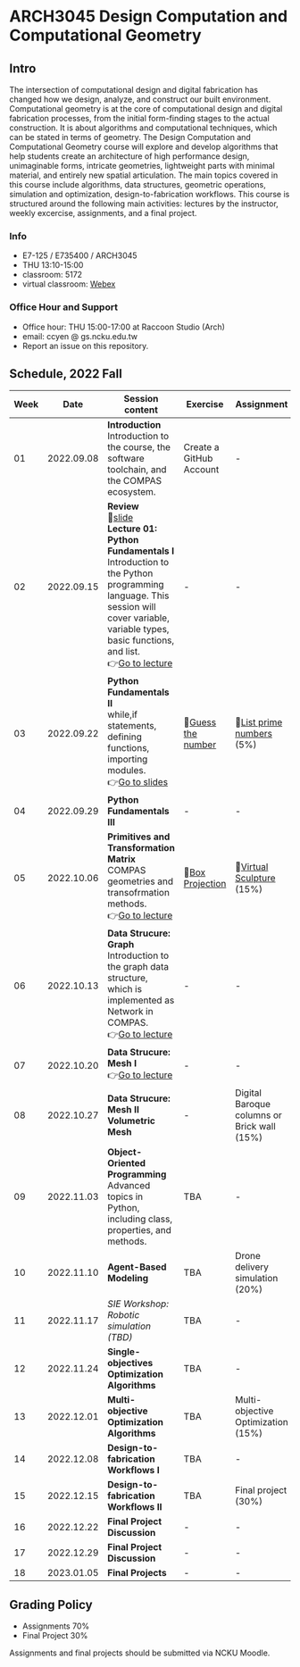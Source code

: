 # ARCH3045 Design Computation and Computational Geometry

## Intro

The intersection of computational design and digital fabrication has changed how we design, analyze, and construct our built environment. Computational geometry is at the core of computational design and digital fabrication processes, from the initial form-finding stages to the actual construction. It is about algorithms and computational techniques, which can be stated in terms of geometry. The Design Computation and Computational Geometry course will explore and develop algorithms that help students create an architecture of high performance design, unimaginable forms, intricate geometries, lightweight parts with minimal material, and entirely new spatial articulation. The main topics covered in this course include algorithms, data structures, geometric operations, simulation and optimization, design-to-fabrication workflows. This course is structured around the following main activities: lectures by the instructor, weekly excercise, assignments, and a final project.

### Info
* E7-125 / E735400 / ARCH3045
* THU 13:10-15:00
* classroom: 5172
* virtual classroom: [Webex](https://nckucc.webex.com/meet/z10907049)

### Office Hour and Support
* Office hour: THU 15:00-17:00 at Raccoon Studio (Arch)
* email: ccyen @ gs.ncku.edu.tw
* Report an issue on this repository.

## Schedule, 2022 Fall

| Week | Date       | Session content                                                                                                                                                                                                                                                                                                                                                         | Exercise                                                        | Assignment                                                              |
| ---- | ---------- | ----------------------------------------------------------------------------------------------------------------------------------------------------------------------------------------------------------------------------------------------------------------------------------------------------------------------------------------------------------------------- | --------------------------------------------------------------- | ----------------------------------------------------------------------- |
| 01   | 2022.09.08 | **Introduction**<br>Introduction to the course, the software toolchain, and the COMPAS ecosystem.                                                                                                                                                                                                                                                                       | Create a GitHub Account                                         | -                                                                       |
| 02   | 2022.09.15 | **Review**<br>📖[slide](https://docs.google.com/presentation/d/1iEoZlb6EsvBIl2hRl6EzfJ2EgmVMP2Ejzb6TDcSAd38/edit#slide=id.g15165464355_3_27)<br>**Lecture 01: Python Fundamentals I**<br>Introduction to the Python programming language. This session will cover variable, variable types, basic functions, and list.<br>👉[Go to lecture](Lecture/Lecture_01/README.md) | -                                                               | -                                                                       |
| 03   | 2022.09.22 | **Python Fundamentals II**<br>while,if statements, defining functions, importing modules.<br>👉[Go to slides](https://docs.google.com/presentation/d/1y_GqtYO5Yi6WoIkj8L_ZX_dUtOPqyMx5DuOuVLTaPek/edit?usp=sharing)                                                                                                                                                      | 📝[Guess the number](/Exercise/0_Guess_the_Number/README.md)     | 📄[List prime numbers](/Assignment/0_prime_numbers/README.md)<br>(5%)    |
| 04   | 2022.09.29 | **Python Fundamentals III**                                                                                                                                                                                                                                                                                                                                             | -                                                               | -                                                                       |
| 05   | 2022.10.06 | **Primitives and Transformation Matrix**<br>COMPAS geometries and transofrmation methods.<br>👉[Go to lecture](Lecture/Lecture_03/README.md)                                                                                                                                                                                                                             | 📝[Box Projection](Exercise/1_Project_box_to_xy_plane/README.md) | 📄[Virtual Sculpture](Assignment/1_virtual_sculpture/README.md)<br>(15%) | - |
| 06   | 2022.10.13 | **Data Strucure: Graph**<br>Introduction to the graph data structure, which is implemented as Network in COMPAS.<br>👉[Go to lecture](Lecture/Lecture_04/README.md)                                                                                                                                                                                                      | -                                                               | -                                                                       |
| 07   | 2022.10.20 | **Data Strucure: Mesh I**<br>👉[Go to lecture](Lecture/Lecture_05/README.md)                                                                                                                                                                                                                                                                                             | -                                                               | -                                                                       |
| 08   | 2022.10.27 | **Data Strucure: Mesh II** </br>            **Volumetric Mesh**                                                                                                                                                                                                                                                                                                         | -                                                               | Digital Baroque columns or Brick wall (15%)                             |
| 09   | 2022.11.03 | **Object-Oriented Programming**<br>Advanced topics in Python, including class, properties, and methods.                                                                                                                                                                                                                                                                 | TBA                                                             | -                                                                       |
| 10   | 2022.11.10 | **Agent-Based Modeling**<br>                                                                                                                                                                                                                                                                                                                                            | TBA                                                             | Drone delivery simulation (20%)                                         |
| 11   | 2022.11.17 | *SIE Workshop: Robotic simulation (TBD)*                                                                                                                                                                                                                                                                                                                                | TBA                                                             | -                                                                       |
| 12   | 2022.11.24 | **Single-objectives Optimization Algorithms**<br>                                                                                                                                                                                                                                                                                                                       | TBA                                                             | -                                                                       |
| 13   | 2022.12.01 | **Multi-objective Optimization Algorithms**<br>                                                                                                                                                                                                                                                                                                                         | TBA                                                             | Multi-objective Optimization (15%)                                      |
| 14   | 2022.12.08 | **Design-to-fabrication Workflows I**                                                                                                                                                                                                                                                                                                                                   | TBA                                                             | -                                                                       |
| 15   | 2022.12.15 | **Design-to-fabrication Workflows II**                                                                                                                                                                                                                                                                                                                                  | TBA                                                             | Final project (30%)                                                     |
| 16   | 2022.12.22 | **Final Project Discussion**                                                                                                                                                                                                                                                                                                                                            | -                                                               | -                                                                       |
| 17   | 2022.12.29 | **Final Project Discussion**                                                                                                                                                                                                                                                                                                                                            | -                                                               | -                                                                       |
| 18   | 2023.01.05 | **Final Projects**                                                                                                                                                                                                                                                                                                                                                      | -                                                               | -                                                                       |


## Grading Policy
* Assignments 70% 
* Final Project 30%

Assignments and final projects should be submitted via NCKU Moodle. 